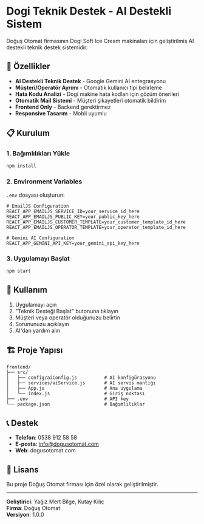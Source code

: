 # Dogi Teknik Destek - AI Destekli Sistem

Doğuş Otomat firmasının Dogi Soft Ice Cream makinaları için geliştirilmiş AI destekli teknik destek sistemidir.

## 🚀 Özellikler

- **AI Destekli Teknik Destek** - Google Gemini AI entegrasyonu
- **Müşteri/Operatör Ayrımı** - Otomatik kullanıcı tipi belirleme
- **Hata Kodu Analizi** - Dogi makine hata kodları için çözüm önerileri
- **Otomatik Mail Sistemi** - Müşteri şikayetleri otomatik bildirim
- **Frontend Only** - Backend gerektirmez
- **Responsive Tasarım** - Mobil uyumlu

## 📋 Kurulum

### 1. Bağımlılıkları Yükle
```bash
npm install
```

### 2. Environment Variables
`.env` dosyası oluşturun:

```env
# EmailJS Configuration
REACT_APP_EMAILJS_SERVICE_ID=your_service_id_here
REACT_APP_EMAILJS_PUBLIC_KEY=your_public_key_here
REACT_APP_EMAILJS_CUSTOMER_TEMPLATE=your_customer_template_id_here
REACT_APP_EMAILJS_OPERATOR_TEMPLATE=your_operator_template_id_here

# Gemini AI Configuration
REACT_APP_GEMINI_API_KEY=your_gemini_api_key_here
```

### 3. Uygulamayı Başlat
```bash
npm start
```

## 🔧 Kullanım

1. Uygulamayı açın
2. "Teknik Desteği Başlat" butonuna tıklayın
3. Müşteri veya operatör olduğunuzu belirtin
4. Sorununuzu açıklayın
5. AI'dan yardım alın

## 🏗️ Proje Yapısı

```
frontend/
├── src/
│   ├── config/aiConfig.js          # AI konfigürasyonu
│   ├── services/aiService.js       # AI servis mantığı
│   ├── App.js                      # Ana uygulama
│   └── index.js                    # Giriş noktası
├── .env                            # API key
└── package.json                    # Bağımlılıklar
```

## 📞 Destek

- **Telefon**: 0538 912 58 58
- **E-posta**: info@dogusotomat.com
- **Web**: dogusotomat.com

## 📄 Lisans

Bu proje Doğuş Otomat firması için özel olarak geliştirilmiştir.

---

**Geliştirici**: Yağız Mert Bilge, Kutay Kılıç  
**Firma**: Doğuş Otomat  
**Versiyon**: 1.0.0
